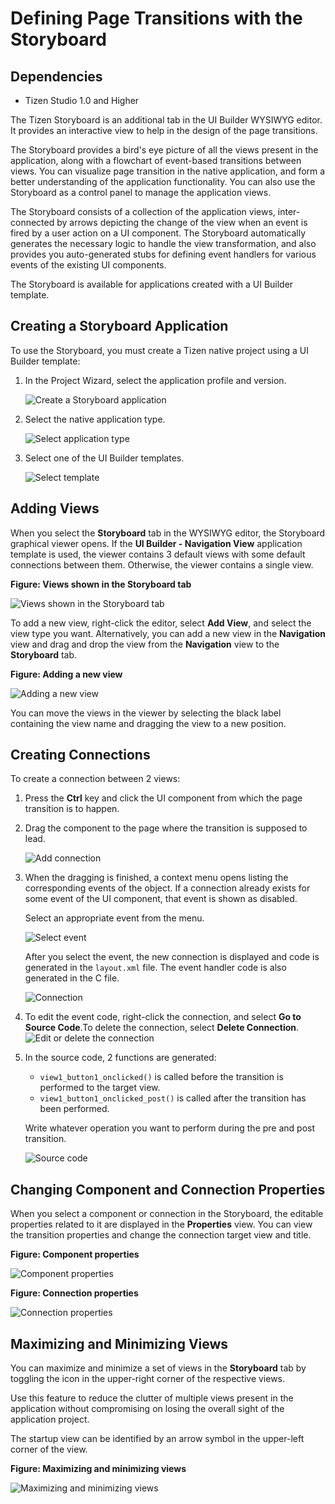 # Defining Page Transitions with the Storyboard
## Dependencies

- Tizen Studio 1.0 and Higher


The Tizen Storyboard is an additional tab in the UI Builder WYSIWYG editor. It provides an interactive view to help in the design of the page transitions.

The Storyboard provides a bird's eye picture of all the views present in the application, along with a flowchart of event-based transitions between views. You can visualize page transition in the native application, and form a better understanding of the application functionality. You can also use the Storyboard as a control panel to manage the application views.

The Storyboard consists of a collection of the application views, inter-connected by arrows depicting the change of the view when an event is fired by a user action on a UI component. The Storyboard automatically generates the necessary logic to handle the view transformation, and also provides you auto-generated stubs for defining event handlers for various events of the existing UI components.

The Storyboard is available for applications created with a UI Builder template.

## Creating a Storyboard Application

To use the Storyboard, you must create a Tizen native project using a UI Builder template:

1. In the Project Wizard, select the application profile and version.

   ![Create a Storyboard application](./media/storyboard_create.png)

2. Select the native application type.

   ![Select application type](./media/storyboard_type.png)

3. Select one of the UI Builder templates.

   ![Select template](./media/storyboard_template.png)

## Adding Views

When you select the **Storyboard** tab in the WYSIWYG editor, the Storyboard graphical viewer opens. If the **UI Builder - Navigation View** application template is used, the viewer contains 3 default views with some default connections between them. Otherwise, the viewer contains a single view.

**Figure: Views shown in the Storyboard tab**

![Views shown in the Storyboard tab](./media/storyboard_all_views.png)

To add a new view, right-click the editor, select **Add View**, and select the view type you want. Alternatively, you can add a new view in the **Navigation** view and drag and drop the view from the **Navigation** view to the **Storyboard** tab.

**Figure: Adding a new view**

![Adding a new view](./media/storyboard_new_view.png)

You can move the views in the viewer by selecting the black label containing the view name and dragging the view to a new position.

## Creating Connections

To create a connection between 2 views:

1. Press the **Ctrl** key and click the UI component from which the page transition is to happen.

2. Drag the component to the page where the transition is supposed to lead.

   ![Add connection](./media/storyboard_conn_add.png)

3. When the dragging is finished, a context menu opens listing the corresponding events of the object. If a connection already exists for some event of the UI component, that event is shown as disabled.

   Select an appropriate event from the menu.

   ![Select event](./media/storyboard_conn_event.png)

   After you select the event, the new connection is displayed and code is generated in the `layout.xml` file. The event handler code is also generated in the C file.

   ![Connection](./media/storyboard_conn_connection.png)

4. To edit the event code, right-click the connection, and select **Go to Source Code**.To delete the connection, select **Delete Connection**.![Edit or delete the connection](./media/storyboard_conn_edit.png)

5. In the source code, 2 functions are generated:

   - `view1_button1_onclicked()` is called before the transition is performed to the target view.
   - `view1_button1_onclicked_post()` is called after the transition has been performed.

   Write whatever operation you want to perform during the pre and post transition.

   ![Source code](./media/storyboard_conn_code.png)

## Changing Component and Connection Properties

When you select a component or connection in the Storyboard, the editable properties related to it are displayed in the **Properties** view. You can view the transition properties and change the connection target view and title.

**Figure: Component properties**

![Component properties](./media/storyboard_comp_properties.png)

**Figure: Connection properties**

![Connection properties](./media/storyboard_conn_properties.png)

## Maximizing and Minimizing Views

You can maximize and minimize a set of views in the **Storyboard** tab by toggling the icon in the upper-right corner of the respective views.

Use this feature to reduce the clutter of multiple views present in the application without compromising on losing the overall sight of the application project.

The startup view can be identified by an arrow symbol in the upper-left corner of the view.

**Figure: Maximizing and minimizing views**

![Maximizing and minimizing views](./media/storyboard_max_min.png)